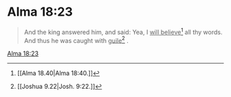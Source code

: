 # Alma 18:23

> And the king answered him, and said: Yea, I <u>will believe</u>[^a] all thy words. And thus he was caught with <u>guile</u>[^b] .

[Alma 18:23](https://www.churchofjesuschrist.org/study/scriptures/bofm/alma/18?lang=eng&id=p23#p23)


[^a]: [[Alma 18.40|Alma 18:40.]]
[^b]: [[Joshua 9.22|Josh. 9:22.]]
